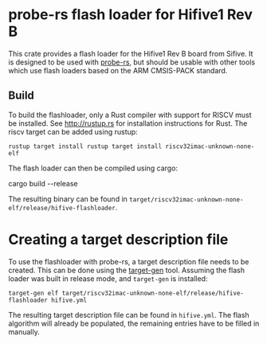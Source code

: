 # probe-rs flash loader for Hifive1 Rev B

This crate provides a flash loader for the Hifive1 Rev B board from Sifive.
It is designed to be used with [probe-rs](https://github.com/probe-rs/probe-rs),
but should be usable with other tools which use flash loaders based on the ARM
CMSIS-PACK standard.

## Build

To build the flashloader, only a Rust compiler with support for RISCV must be installed.
See http://rustup.rs for installation instructions for Rust. The riscv target can be added
using rustup:

    rustup target install rustup target install riscv32imac-unknown-none-elf

The flash loader can then be compiled using cargo:

   cargo build --release

The resulting binary can be found in `target/riscv32imac-unknown-none-elf/release/hifive-flashloader`.


# Creating a target description file

To use the flashloader with probe-rs, a target description file needs to be created. This can be done
using the [target-gen](https://github.com/probe-rs/target-gen) tool. Assuming the flash loader
was built in release mode, and `target-gen` is installed:

    target-gen elf target/riscv32imac-unknown-none-elf/release/hifive-flashloader hifive.yml

The resulting target description file can be found in `hifive.yml`. The flash algorithm will
already be populated, the remaining entries have to be filled in manually.
